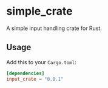 # simple_crate

A simple input handling crate for Rust.

## Usage

Add this to your `Cargo.toml`:

```toml
[dependencies]
input_crate = "0.0.1"
```
